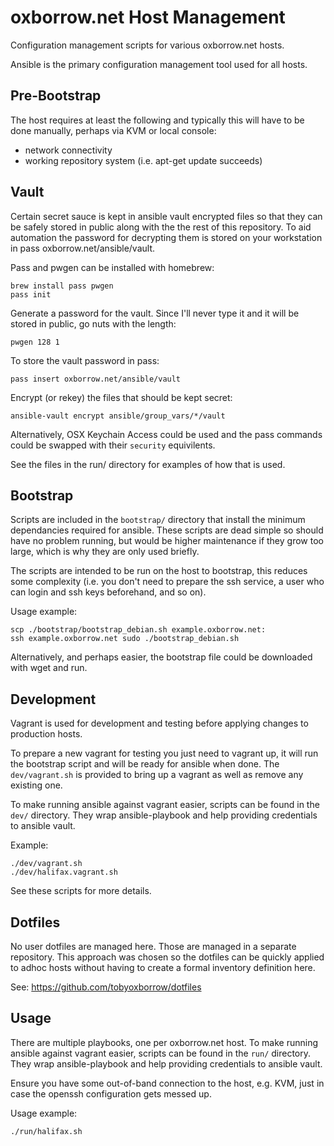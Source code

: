 # oxborrow.net Host Management

Configuration management scripts for various oxborrow.net hosts.

Ansible is the primary configuration management tool used for all hosts.

## Pre-Bootstrap

The host requires at least the following and typically this will have to be
done manually, perhaps via KVM or local console:

* network connectivity
* working repository system (i.e. apt-get update succeeds)

## Vault

Certain secret sauce is kept in ansible vault encrypted files so that they can
be safely stored in public along with the the rest of this repository. To aid
automation the password for decrypting them is stored on your workstation in
pass oxborrow.net/ansible/vault.

Pass and pwgen can be installed with homebrew:
```
brew install pass pwgen
pass init
```

Generate a password for the vault. Since I'll never type it and it will be
stored in public, go nuts with the length:
```
pwgen 128 1
```

To store the vault password in pass:
```
pass insert oxborrow.net/ansible/vault
```

Encrypt (or rekey) the files that should be kept secret:
```
ansible-vault encrypt ansible/group_vars/*/vault
```

Alternatively, OSX Keychain Access could be used and the pass commands could be
swapped with their `security` equivilents.

See the files in the run/ directory for examples of how that is used.

## Bootstrap

Scripts are included in the `bootstrap/` directory that install the minimum
dependancies required for ansible. These scripts are dead simple so should have
no problem running, but would be higher maintenance if they grow too large,
which is why they are only used briefly.

The scripts are intended to be run on the host to bootstrap, this reduces some
complexity (i.e. you don't need to prepare the ssh service, a user who can
login and ssh keys beforehand, and so on).

Usage example:

```
scp ./bootstrap/bootstrap_debian.sh example.oxborrow.net:
ssh example.oxborrow.net sudo ./bootstrap_debian.sh
```

Alternatively, and perhaps easier, the bootstrap file could be downloaded with
wget and run.

## Development

Vagrant is used for development and testing before applying changes to
production hosts.

To prepare a new vagrant for testing you just need to vagrant up, it will run
the bootstrap script and will be ready for ansible when done. The
`dev/vagrant.sh` is provided to bring up a vagrant as well as remove any
existing one.

To make running ansible against vagrant easier, scripts can be found in the
`dev/` directory. They wrap ansible-playbook and help providing credentials to
ansible vault.

Example:
```
./dev/vagrant.sh
./dev/halifax.vagrant.sh
```

See these scripts for more details.

## Dotfiles

No user dotfiles are managed here. Those are managed in a separate repository.
This approach was chosen so the dotfiles can be quickly applied to adhoc hosts
without having to create a formal inventory definition here.

See: https://github.com/tobyoxborrow/dotfiles

## Usage

There are multiple playbooks, one per oxborrow.net host. To make running
ansible against vagrant easier, scripts can be found in the `run/` directory.
They wrap ansible-playbook and help providing credentials to ansible vault.

Ensure you have some out-of-band connection to the host, e.g. KVM, just in case
the openssh configuration gets messed up.

Usage example:

```
./run/halifax.sh
```
